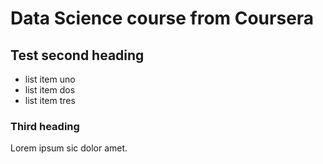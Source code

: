 # Data Science course from Coursera
## Test second heading
* list item uno
* list item dos
* list item tres

### Third heading
Lorem ipsum sic dolor amet.
